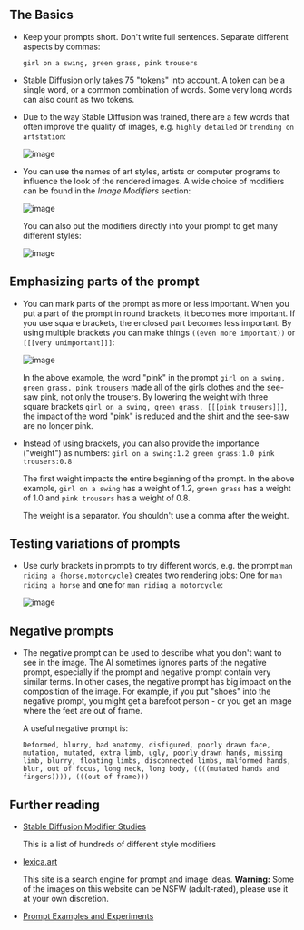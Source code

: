 ## The Basics
* Keep your prompts short. Don't write full sentences. Separate different aspects by commas:

    `girl on a swing, green grass, pink trousers`

* Stable Diffusion only takes 75 "tokens" into account. A token can be a single word, or a common combination of words. Some very long words can also count as two tokens.

* Due to the way Stable Diffusion was trained, there are a few words that often improve the quality of images, e.g. `highly detailed` or `trending on artstation`:

    ![image](https://user-images.githubusercontent.com/5852422/196815094-2a3d075e-a641-43b2-a773-26ebbd249fb7.png)

* You can use the names of art styles, artists or computer programs to influence the look of the rendered images. A wide choice of modifiers can be found in the _Image Modifiers_ section:

    ![image](https://user-images.githubusercontent.com/5852422/196817139-fe7f6aa2-b658-4170-be79-e02af7ec604b.png)

    You can also put the modifiers directly into your prompt to get many different styles:

    ![image](https://user-images.githubusercontent.com/5852422/196818870-c44ca641-bc3e-45a9-91a5-c66a7b671d1f.png)

## Emphasizing parts of the prompt
* You can mark parts of the prompt as more or less important. When you put a part of the prompt in round brackets, it becomes more important. If you use square brackets, the enclosed part becomes less important. By using multiple brackets you can make things `((even more important))` or `[[[very unimportant]]]`:

    ![image](https://user-images.githubusercontent.com/5852422/196799015-7cfa13db-dffb-4c3e-82e8-786c8cd7b2af.png)

    In the above example, the word "pink" in the prompt `girl on a swing, green grass, pink trousers` made all of the girls clothes and the see-saw pink,
    not only the trousers. By lowering the weight with three square brackets `girl on a swing, green grass, [[[pink trousers]]]`, the impact of the word
    "pink" is reduced and the shirt and the see-saw are no longer pink.

* Instead of using brackets, you can also provide the importance ("weight") as numbers: `girl on a swing:1.2 green grass:1.0 pink trousers:0.8`

    The first weight impacts the entire beginning of the prompt. In the above example, `girl on a swing` has a weight of 1.2, `green grass` has a 
    weight of 1.0 and `pink trousers` has a weight of 0.8.

    The weight is a separator. You shouldn't use a comma after the weight.

## Testing variations of prompts
* Use curly brackets in prompts to try different words, e.g. the prompt `man riding a {horse,motorcycle}` creates two rendering jobs: One for `man riding a horse` and one for `man riding a motorcycle`:

    ![image](https://user-images.githubusercontent.com/5852422/196795838-88dec248-dbbc-4681-b00f-c16444e80a73.png)

## Negative prompts
* The negative prompt can be used to describe what you don't want to see in the image. The AI sometimes ignores parts of the negative prompt, especially if the prompt and negative prompt contain very similar terms. In other cases, the negative prompt has big impact on the composition of the image. For example, if you put "shoes" into the negative prompt, you might get a barefoot person - or you get an image where the feet are out of frame. 

    A useful negative prompt is:

    `Deformed, blurry, bad anatomy, disfigured, poorly drawn face, mutation, mutated, extra limb, ugly, poorly drawn hands, missing limb, blurry, floating limbs, disconnected limbs, malformed hands, blur, out of focus, long neck, long body, ((((mutated hands and fingers)))), (((out of frame)))`

## Further reading
* [Stable Diffusion Modifier Studies](https://proximacentaurib.notion.site/2b07d3195d5948c6a7e5836f9d535592?v=b5b75a67cc52483c9965cfc141f6f582)

    This is a list of hundreds of different style modifiers

* [lexica.art](https://lexica.art/)

    This site is a search engine for prompt and image ideas. **Warning:** Some of the images on this website can be NSFW (adult-rated), please use it at your own discretion.

* [Prompt Examples and Experiments](https://strikingloo.github.io/stable-diffusion-vs-dalle-2#prompt-examples-and-experiments)